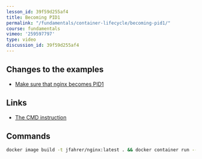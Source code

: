 ```yaml
---
lesson_id: 39f59d255af4
title: Becoming PID1
permalink: "/fundamentals/container-lifecycle/becoming-pid1/"
course: fundamentals
vimeo: '259597797'
type: video
discussion_id: 39f59d255af4
---
```


## Changes to the examples
* [Make sure that nginx becomes PID1](https://github.com/learndocker/docker_examples/commit/f01a6bd)

## Links
* [The CMD instruction](https://docs.docker.com/engine/reference/builder/#cmd)

## Commands
```sh
docker image build -t jfahrer/nginx:latest . && docker container run --rm jfahrer/nginx:latest
```

